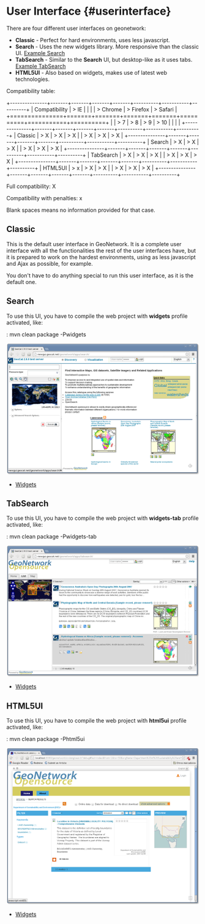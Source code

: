 # User Interface {#userinterface}

There are four different user interfaces on geonetwork:

-   **Classic** - Perfect for hard environments, uses less javascript.
-   **Search** - Uses the new widgets library. More responsive than the classic UI. [Example Search](http://newgui.geocat.net/geonetwork/apps/search/)
-   **TabSearch** - Similar to the **Search** UI, but desktop-like as it uses tabs. [Example TabSearch](http://newgui.geocat.net/geonetwork/apps/tabsearch/)
-   **HTML5UI** - Also based on widgets, makes use of latest web technologies.

Compatibility table:

+---------------+-------+-------+-------+-------+----------+-----------+----------+
| Compatibility | > IE  |       |       |       | > Chrome | > Firefox | > Safari |
+===============+=======+=======+=======+=======+==========+===========+==========+
|               | > 7   | > 8   | > 9   | > 10  |          |           |          |
+---------------+-------+-------+-------+-------+----------+-----------+----------+
| Classic       | > X   | > X   | > X   |       | > X      | > X       | > X      |
+---------------+-------+-------+-------+-------+----------+-----------+----------+
| Search        | > X   | > X   | > X   |       | > X      | > X       | > X      |
+---------------+-------+-------+-------+-------+----------+-----------+----------+
| TabSearch     | > X   | > X   | > X   |       | > X      | > X       | > X      |
+---------------+-------+-------+-------+-------+----------+-----------+----------+
| HTML5UI       | > x   | > X   | > X   |       | > X      | > X       | > X      |
+---------------+-------+-------+-------+-------+----------+-----------+----------+

Full compatibility: X

Compatibility with penalties: x

Blank spaces means no information provided for that case.

## Classic

This is the default user interface in GeoNetwork. It is a complete user interface with all the functionalities the rest of the user interfaces have, but it is prepared to work on the hardest environments, using as less javascript and Ajax as possible, for example.

You don't have to do anything special to run this user interface, as it is the default one.

## Search

To use this UI, you have to compile the web project with **widgets** profile activated, like:

:   mvn clean package -Pwidgets

![](search.png)

-   [Widgets](widgets/index.md)

## TabSearch

To use this UI, you have to compile the web project with **widgets-tab** profile activated, like:

:   mvn clean package -Pwidgets-tab

![](tabsearch.png)

-   [Widgets](widgets/index.md)

## HTML5UI

To use this UI, you have to compile the web project with **html5ui** profile activated, like:

:   mvn clean package -Phtml5ui

![](html5ui2.png)

-   [Widgets](widgets/index.md)
